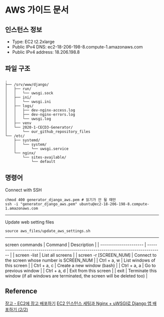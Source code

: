 # AWS 가이드 문서

## 인스턴스 정보
* Type: EC2 t2.2xlarge  
* Public IPv4 DNS: ec2-18-206-198-8.compute-1.amazonaws.com
* Public IPv4 address: 18.206.198.8

## 파일 구조
```
.
├── /srv/www/django/  
│   ├── run/  
│   │   └── uwsgi.sock  
│   ├── ini/  
│   │   └── uwsgi.ini  
│   ├── logs/  
│   │   ├── dev-nginx-access.log  
│   │   ├── dev-nginx-errors.log  
│   │   └── uwsgi.log  
│   ├── venv  
│   └── 2020-1-CECD3-Generator/  
│       └── our_github_repository_files  
└── /etc/  
    ├── systemd/  
    │   └── system/  
    │       └── uwsgi.service  
    └── nginx/  
        └── sites-available/  
            └── default   
```
## 명령어
Connect with SSH
```
chmod 400 generator_django_aws.pem # 읽기가 안 될 때만
ssh -i "generator_django_aws.pem" ubuntu@ec2-18-206-198-8.compute-1.amazonaws.com
```
***
Update web setting files
```
source aws_files/update_aws_settings.sh
```
***
screen commands
| Command                | Description                                                                           |
| ---------------------- | ------------------------------------------------------------------------------------- |
| screen -list           | List all screens                                                                      |
| screen -r [SCREEN_NUM] | Connect to the screen whose number is SCREEN_NUM                                      |
| Ctrl + a, w            | List windows of this screen                                                           |
| Ctrl + a, c            | Create a new window (bash)                                                            |
| Ctrl + a, a            | Go to previous window                                                                 |
| Ctrl + a, d            | Exit from this screen                                                                 |
| exit                   | Terminate this window (if all windows are terminated, the screen will be deleted too) |


## Reference
[장고 - EC2에 장고 배포하기](https://chohyeonkeun.github.io/2019/06/06/190606-django-EC2-django-deploy/)
[EC2 인스턴스 세팅과 Nginx + uWSGI로 Django 앱 배포하기 (2/2)](https://rainsound-k.github.io/deploy/2018/05/02/instance-setting-and-django-deploy-part2.html)
